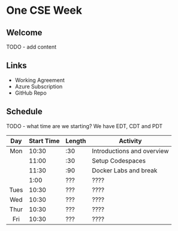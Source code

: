# One CSE Week

## Welcome

TODO - add content

## Links

- Working Agreement
- Azure Subscription
- GitHub Repo

## Schedule

TODO - what time are we starting? We have EDT, CDT and PDT

Day  | Start Time | Length | Activity |
:---: | ---------- | ------ | ---------------------------------------------------------- |
Mon  | 10:30      | :30    | Introductions and overview |
| | 11:00      | :30    | Setup Codespaces |
| | 11:30      | :90    | Docker Labs and break |
| |  1:00      | ???    | ???? |
Tues  | 10:30      | ???    | ???? |
Wed   | 10:30      | ???    | ???? |
Thur  | 10:30      | ???    | ???? |
Fri   | 10:30      | ???    | ???? |
